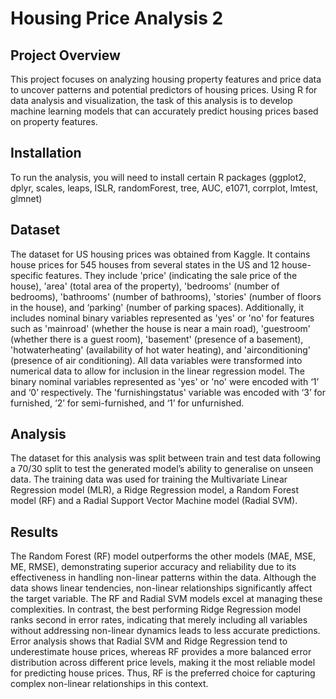 # Housing Price Analysis 2
## Project Overview
This project focuses on analyzing housing property features and price data to uncover patterns and potential predictors of housing prices. Using R for data analysis and visualization, the task of this analysis is to develop machine learning models that can accurately predict housing prices based on property features.

## Installation
To run the analysis, you will need to install certain R packages (ggplot2, dplyr, scales, leaps, ISLR, randomForest, tree, AUC, e1071, corrplot, lmtest, glmnet)

## Dataset
The dataset for US housing prices was obtained from Kaggle. It contains house prices for 545 houses from several states in the US and 12 house-specific features. They include 'price' (indicating the sale price of the house), 'area' (total area of the property), 'bedrooms' (number of bedrooms), 'bathrooms' (number of bathrooms), 'stories' (number of floors in the house), and ‘parking' (number of parking spaces). Additionally, it includes nominal binary variables represented as 'yes' or 'no' for features such as 'mainroad' (whether the house is near a main road), 'guestroom' (whether there is a guest room), 'basement' (presence of a basement), 'hotwaterheating' (availability of hot water heating), and 'airconditioning' (presence of air conditioning). All data variables were transformed into numerical data to allow for inclusion in the linear regression model. The binary nominal variables represented as 'yes' or 'no' were encoded with ‘1’ and ‘0’ respectively. The 'furnishingstatus' variable was encoded with ‘3’ for furnished, ‘2’ for semi-furnished, and ‘1’ for unfurnished.

## Analysis 
The dataset for this analysis was split between train and test data following a 70/30 split to test the generated model’s ability to generalise on unseen data. The training data was used for training the Multivariate Linear Regression model (MLR), a Ridge Regression model, a Random Forest model (RF) and a Radial Support Vector Machine model (Radial SVM).

## Results
The Random Forest (RF) model outperforms the other models (MAE, MSE, ME, RMSE), demonstrating superior accuracy and reliability due to its effectiveness in handling non-linear patterns within the data. Although the data shows linear tendencies, non-linear relationships significantly affect the target variable. The RF and Radial SVM models excel at managing these complexities. In contrast, the best performing Ridge Regression model ranks second in error rates, indicating that merely including all variables without addressing non-linear dynamics leads to less accurate predictions. Error analysis shows that Radial SVM and Ridge Regression tend to underestimate house prices, whereas RF provides a more balanced error distribution across different price levels, making it the most reliable model for predicting house prices. Thus, RF is the preferred choice for capturing complex non-linear relationships in this context.


